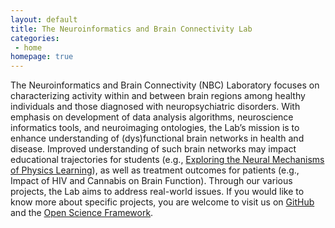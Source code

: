 ```yaml
---
layout: default
title: The Neuroinformatics and Brain Connectivity Lab
categories:
 - home
homepage: true
---
```

The Neuroinformatics and Brain Connectivity (NBC) Laboratory focuses on characterizing activity within and between brain regions among healthy individuals and those diagnosed with neuropsychiatric disorders. With emphasis on development of data analysis algorithms, neuroscience informatics tools, and neuroimaging ontologies, the Lab’s mission is to enhance understanding of (dys)functional brain networks in health and disease. Improved understanding of such brain networks may impact educational trajectories for students (e.g., [Exploring the Neural Mechanisms of Physics Learning](/projects/project/physics-learning)), as well as treatment outcomes for patients (e.g., Impact of HIV and Cannabis on Brain Function). Through our various projects, the Lab aims to address real-world issues. If you would like to know more about specific projects, you are welcome to visit us on [GitHub](https://github.com/NBCLab) and the [Open Science Framework](https://osf.io/m4x75/).
